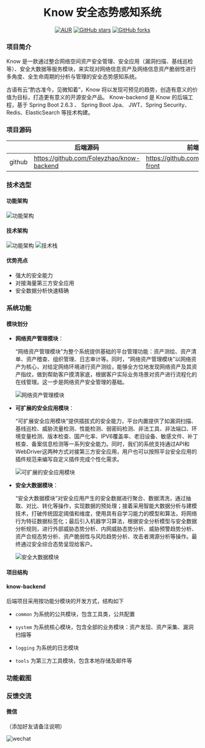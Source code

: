<h1 style="text-align: center">Know 安全态势感知系统</h1>
<div style="text-align: center">

[![AUR](https://img.shields.io/badge/license-Apache%20License%202.0-blue.svg)](https://github.com/Foleyzhao/know-backend/blob/master/LICENSE)
[![GitHub stars](https://img.shields.io/github/stars/Foleyzhao/know-backend.svg?style=social&label=Stars)](https://github.com/Foleyzhao/know-backend)
[![GitHub forks](https://img.shields.io/github/forks/Foleyzhao/know-backend.svg?style=social&label=Fork)](https://github.com/Foleyzhao/know-backend)

</div>

### 项目简介
Know 是一款通过整合网络空间资产安全管理、安全应用（漏洞扫描、基线巡检等）、安全大数据等服务模块，来实现对网络信息资产及网络信息资产脆弱性进行多角度、全生命周期的分析与管理的安全态势感知系统。

古语有云“酌古准今，见微知着”，Know 将以发现可预见的趋势，创造有意义的价值为目标，打造更有意义的开源安全产品。
Know-backend 是 Know 的后端工程，基于 Spring Boot 2.6.3 、 Spring Boot Jpa、 JWT、Spring Security、Redis、ElasticSearch 等技术构建。

### 项目源码

|        | 后端源码                              | 前端源码                                  | 引擎源码                                  |
| ------ | --------------------------------- | ------------------------------------- | ------------------------------------- |
| github | https://github.com/Foleyzhao/know-backend | https://github.com/Foleyzhao/know-front | https://github.com/Foleyzhao/know-arm |

### 技术选型

#### 功能架构
![功能架构](./doc/imgs/功能架构.png)

#### 技术架构
![功能架构](./doc/imgs/技术架构.png)
![技术栈](./doc/imgs/技术栈.png)

#### 优势亮点

- 强大的安全能力
- 对接海量第三方安全应用
- 安全数据分析快速精确

### 系统功能

#### 模块划分
- **网络资产管理模块**：

  “网络资产管理模块”为整个系统提供基础的平台管理功能：资产测绘、资产清单、资产稽查、组织管理、日志审计等。同时，“网络资产管理模块”以网络资产为核心，对给定网络环境进行资产测绘，能够全方位地发现网络资产及其资产指纹，做到帮助客户摸清家底，根据客户实际业务场景对资产进行流程化的在线管理。这一步是网络资产安全管理的基础。
 
  ![网络资产管理模块](./doc/imgs/网络资产管理模块.png)
- **可扩展的安全应用模块**：

  “可扩展安全应用模块”提供插拔式的安全能力，平台内置提供了如漏洞扫描、基线巡检、威胁流量检测、性能检测、弱密码检测、非法工具、非法端口、环境变量检测、版本检查、国产化率、IPV6覆盖率、老旧设备、敏感文件、补丁核查、备案信息检测等一系列安全能力。同时，我们的系统支持通过API和WebDriver这两种方式对接第三方安全应用，用户也可以按照平台安全应用的插件规范来编写自定义插件完成个性化需求。
 
  ![可扩展的安全应用模块](./doc/imgs/可扩展的安全应用模块.png)
- **安全大数据模块**：

  “安全大数据模块”对安全应用产生的安全数据进行聚合、数据清洗，通过抽取、对比、转化等操作，实现数据的预处理；接着采用智能大数据分析与建模技术，打破传统固定阈值和维度，使用具有自学习能力的模型和算法，将网络行为特征数据标签化；最后引入机器学习算法，根据安全分析模型与安全数据分析规则，进行外部威胁态势分析、内网威胁态势分析、威胁预警趋势分析、资产合规态势分析、资产脆弱性与风险趋势分析、攻击者溯源分析等操作。最终通过安全综合态势呈现给客户。
  
  ![安全大数据模块](./doc/imgs/可扩展的安全应用模块.png)

#### 项目结构

#### know-backend
后端项目采用按功能分模块的开发方式，结构如下

- `common` 为系统的公共模块，包含工具类，公共配置

- `system` 为系统核心模块，包含全部的业务模块：资产发现、资产采集、漏洞扫描等

- `logging` 为系统的日志模块

- `tools` 为第三方工具模块，包含本地存储及邮件等

### 功能截图


### 反馈交流
#### 微信
（添加好友请备注说明）

![wechat](./doc/imgs/wechat.jpg)
